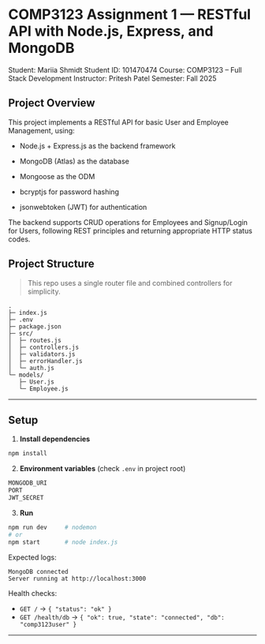 # COMP3123 Assignment 1 — RESTful API with Node.js, Express, and MongoDB

Student: Mariia Shmidt
Student ID: 101470474
Course: COMP3123 – Full Stack Development
Instructor: Pritesh Patel
Semester: Fall 2025

## Project Overview

This project implements a RESTful API for basic User and Employee Management, using:

- Node.js + Express.js as the backend framework

- MongoDB (Atlas) as the database

- Mongoose as the ODM

- bcryptjs for password hashing

- jsonwebtoken (JWT) for authentication

The backend supports CRUD operations for Employees and Signup/Login for Users, following REST principles and returning appropriate HTTP status codes.


## Project Structure

> This repo uses a single router file and combined controllers for simplicity.

```
.
├─ index.js
├─ .env
├─ package.json
├─ src/
│  ├─ routes.js
│  ├─ controllers.js
│  ├─ validators.js
│  ├─ errorHandler.js
│  └─ auth.js          
└─ models/
   ├─ User.js
   └─ Employee.js
```

---

## Setup

1) **Install dependencies**
```bash
npm install
```

2) **Environment variables** (check `.env` in project root)
```bash
MONGODB_URI
PORT
JWT_SECRET
```

3) **Run**
```bash
npm run dev     # nodemon
# or
npm start       # node index.js
```

Expected logs:
```
MongoDB connected
Server running at http://localhost:3000
```

Health checks:
- `GET /` -> `{ "status": "ok" }`  
- `GET /health/db` -> `{ "ok": true, "state": "connected", "db": "comp3123user" }`

---
